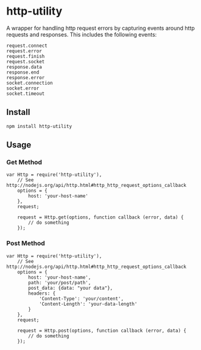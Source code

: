 http-utility
============

A wrapper for handling http request errors by capturing events around
http requests and responses. This includes the following events:

    request.connect
    request.error
    request.finish
    request.socket
    response.data
    response.end
    response.error
    socket.connection
    socket.error
    socket.timeout


## Install

```
npm install http-utility
```

## Usage

### Get Method

```
var Http = require('http-utility'),
    // See http://nodejs.org/api/http.html#http_http_request_options_callback
    options = {
        host: 'your-host-name'
    },
    request;

    request = Http.get(options, function callback (error, data) {
        // do something
    });
```

### Post Method

```
var Http = require('http-utility'),
    // See http://nodejs.org/api/http.html#http_http_request_options_callback
    options = {
        host: 'your-host-name',
        path: 'your/post/path',
        post_data: {data: "your data"},
        headers: {
            'Content-Type': 'your/content',
            'Content-Length': 'your-data-length'
        }
    },
    request;

    request = Http.post(options, function callback (error, data) {
        // do something
    });
```
